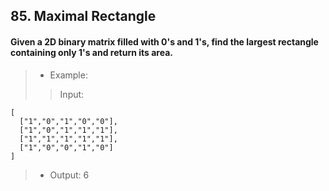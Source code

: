 ## 85. Maximal Rectangle
#### Given a 2D binary matrix filled with 0's and 1's, find the largest rectangle containing only 1's and return its area.

>* Example:
>> Input:
```
[
  ["1","0","1","0","0"],
  ["1","0","1","1","1"],
  ["1","1","1","1","1"],
  ["1","0","0","1","0"]
]
```
>* Output: 6
